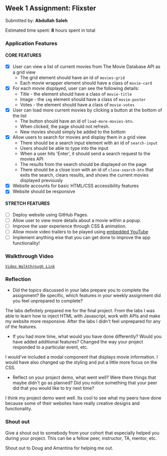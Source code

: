 ## Week 1 Assignment: Flixster

Submitted by: **Abdullah Saleh**

Estimated time spent: **8** hours spent in total

### Application Features

#### CORE FEATURES

- [x] User can view a list of current movies from The Movie Database API as a grid view
  - The grid element should have an id of `movies-grid`
  - Each movie wrapper element should have a class of `movie-card`
- [x] For each movie displayed, user can see the following details:
  - Title - the element should have a class of `movie-title`
  - Image - the `img` element should have a class of `movie-poster`
  - Votes - the element should have a class of `movie-votes`
- [x] User can load more current movies by clicking a button at the bottom of the list
  - The button should have an id of `load-more-movies-btn`.
  - When clicked, the page should not refresh.
  - New movies should simply be added to the bottom
- [x] Allow users to search for movies and display them in a grid view
  - There should be a search input element with an id of `search-input`
  - Users should be able to type into the input
  - When a user hits 'Enter', it should send a search request to the movies API
  - The results from the search should be displayed on the page
  - There should be a close icon with an id of `close-search-btn` that exits the search, clears results, and shows the current movies displayed previously
- [x] Website accounts for basic HTML/CSS accessibility features
- [x] Website should be responsive

#### STRETCH FEATURES

- [ ] Deploy website using GitHub Pages. 
- [ ] Allow user to view more details about a movie within a popup.
- [ ] Improve the user experience through CSS & animation.
- [ ] Allow movie video trailers to be played using [embedded YouTube](https://support.google.com/youtube/answer/171780?hl=en)
- [ ] Implement anything else that you can get done to improve the app functionality!

### Walkthrough Video

[`Video Walkthrough Link`](http://g.recordit.co/4Drc3KkzZG.gif)

### Reflection

* Did the topics discussed in your labs prepare you to complete the assignment? Be specific, which features in your weekly assignment did you feel unprepared to complete?

The labs definitely prepared me for the final project. From the labs I was able to learn how to inject HTML with Javascript, work with APIs and make my website more responsive. After the labs I didn't feel unprepared for any of the features. 

* If you had more time, what would you have done differently? Would you have added additional features? Changed the way your project responded to a particular event, etc.
  
I would've included a modal component that displays movie information. I would have also changed up the styling and put a little more focus on the CSS. 

* Reflect on your project demo, what went well? Were there things that maybe didn't go as planned? Did you notice something that your peer did that you would like to try next time?

I think my project demo went well. Its cool to see what my peers have done because some of their websites have really creative designs and functionality.

### Shout out

Give a shout out to somebody from your cohort that especially helped you during your project. This can be a fellow peer, instructor, TA, mentor, etc.

Shout out to Doug and Amantina for helping me out. 
